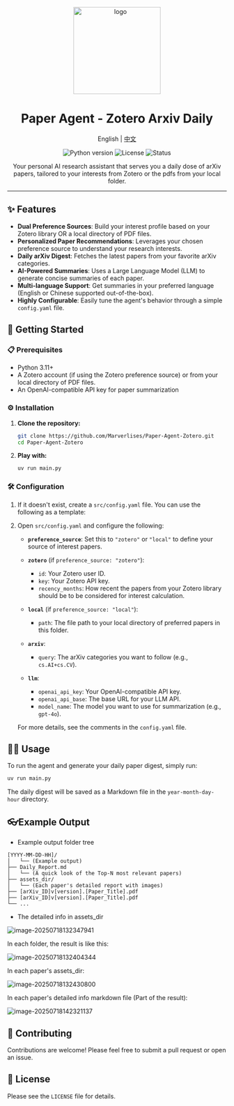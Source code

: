 <p align="center">
  <img src="logo.png" alt="logo" width="200"/>
</p>
<h1 align="center">Paper Agent - Zotero Arxiv Daily </h1>

<p align="center">
  English | <a href="README.md">中文</a>
</p>

<p align="center">
  <img src="https://img.shields.io/badge/python-3.11+-blue.svg" alt="Python version">
  <img src="https://img.shields.io/badge/license-Apache-green.svg" alt="License">
  <img src="https://img.shields.io/badge/status-active-brightgreen.svg" alt="Status">
</p>

<p align="center">
  Your personal AI research assistant that serves you a daily dose of arXiv papers, tailored to your interests from Zotero or the pdfs from your local folder.
</p>

---

## ✨ Features

- **Dual Preference Sources**: Build your interest profile based on your Zotero library OR a local directory of PDF files.
- **Personalized Paper Recommendations**: Leverages your chosen preference source to understand your research interests.
- **Daily arXiv Digest**: Fetches the latest papers from your favorite arXiv categories.
- **AI-Powered Summaries**: Uses a Large Language Model (LLM) to generate concise summaries of each paper.
- **Multi-language Support**: Get summaries in your preferred language (English or Chinese supported out-of-the-box).
- **Highly Configurable**: Easily tune the agent's behavior through a simple `config.yaml` file.

## 🚀 Getting Started

### 📋 Prerequisites

- Python 3.11+
- A Zotero account (if using the Zotero preference source) or from your local directory of PDF files.
- An OpenAI-compatible API key for paper summarization

### ⚙️ Installation

1.  **Clone the repository:**
    ```bash
    git clone https://github.com/Marverlises/Paper-Agent-Zotero.git
    cd Paper-Agent-Zotero
    ```

2.  **Play with:**
    ```bash
    uv run main.py
    ```

### 🛠️ Configuration

1.  If it doesn't exist, create a `src/config.yaml` file. You can use the following as a template:

2.  Open `src/config.yaml` and configure the following:

    - **`preference_source`**: Set this to `"zotero"` or `"local"` to define your source of interest papers.

    - **`zotero`** (if `preference_source: "zotero"`):
        - `id`: Your Zotero user ID.
        - `key`: Your Zotero API key.
        - `recency_months`: How recent the papers from your Zotero library should be to be considered for interest calculation.

    - **`local`** (if `preference_source: "local"`):
        - `path`: The file path to your local directory of preferred papers in this folder.

    - **`arxiv`**:
        - `query`: The arXiv categories you want to follow (e.g., `cs.AI+cs.CV`).
    - **`llm`**:
        - `openai_api_key`: Your OpenAI-compatible API key.
        - `openai_api_base`: The base URL for your LLM API.
        - `model_name`: The model you want to use for summarization (e.g., `gpt-4o`).

    For more details, see the comments in the `config.yaml` file.

## 🏃‍♀️ Usage

To run the agent and generate your daily paper digest, simply run:

```bash
uv run main.py
```

The daily digest will be saved as a Markdown file in the `year-month-day-hour` directory.

## 👓Example Output

- Example output folder tree

```
[YYYY-MM-DD-HH]/ 
│   └── (Example output)
├── Daily_Report.md
│   └── (A quick look of the Top-N most relevant papers)
├── assets_dir/
│   └── (Each paper's detailed report with images)
├── [arXiv_ID]v[version].[Paper_Title].pdf
├── [arXiv_ID]v[version].[Paper_Title].pdf
└── ...
```

- The detailed info in assets_dir

![image-20250718132347941](README.assets/image-20250718132347941.png)

In each folder, the result is like this:

![image-20250718132404344](README.assets/image-20250718132404344.png)

In each paper's assets_dir:

![image-20250718132430800](README.assets/image-20250718132430800.png)

In each paper's detailed info markdown file (Part of the result):

![image-20250718142321137](README.assets/image-20250718142321137.png)

## 🤝 Contributing

Contributions are welcome! Please feel free to submit a pull request or open an issue.

## 📄 License
Please see the `LICENSE` file for details.

